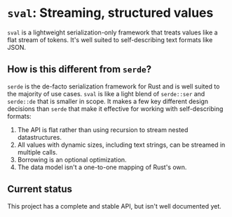 # `sval`: Streaming, structured values

`sval` is a lightweight serialization-only framework that treats values like a flat stream of tokens.
It's well suited to self-describing text formats like JSON.

## How is this different from `serde`?

`serde` is the de-facto serialization framework for Rust and is well suited to the majority of
use cases. `sval` is like a light blend of `serde::ser` and `serde::de` that is smaller in scope.
It makes a few key different design decisions than `serde` that make it effective for working with
self-describing formats:

1. The API is flat rather than using recursion to stream nested datastructures.
2. All values with dynamic sizes, including text strings, can be streamed in multiple calls.
3. Borrowing is an optional optimization.
4. The data model isn't a one-to-one mapping of Rust's own.

## Current status

This project has a complete and stable API, but isn't well documented yet.
